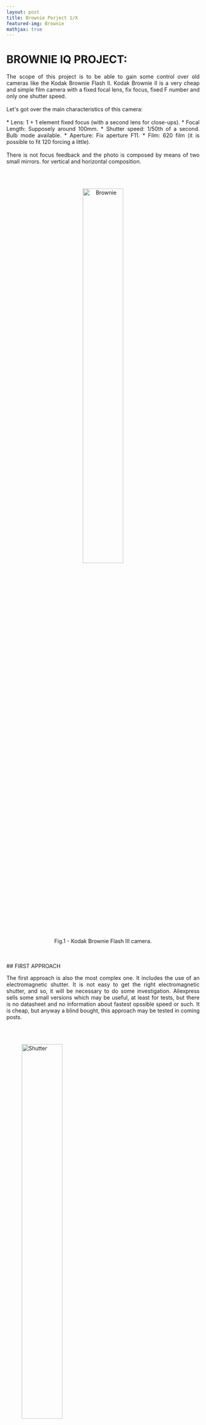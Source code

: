 ```yaml
---
layout: post
title: Brownie Porject 1/X
featured-img: Brownie
mathjax: true
---
```


# BROWNIE IQ PROJECT:
 <p align="justify">
    The scope of this project is to be able to gain some control over old cameras like the Kodak Brownie Flash II. Kodak Brownie II is a very cheap and simple film camera with a fixed focal lens, fix focus, fixed F number and only one shutter speed. 
    <br/><br/>
    Let's got over the main characteristics of this camera:
    <br/><br/>
    * Lens: 1 + 1 element fixed focus (with a second lens for close-ups).
    * Focal Length: Supposely around 100mm.
    * Shutter speed: 1/50th of a second. Bulb mode available.
    * Aperture: Fix aperture F11.
    * Film: 620 film (it is possible to fit 120 forcing a little).
    <br/><br/>
    There is not focus feedback and the photo is composed by means of two small mirrors. for vertical and horizontal composition.
 </p>
<br/><br/>


<figure>
<div align = "center"><img src="https://upload.wikimedia.org/wikipedia/commons/3/33/Kodak_Brownie_Flash_III.jpg
" alt="Brownie" width="50%" class="center">
<figcaption>Fig.1 - Kodak Brownie Flash III camera.</figcaption>
</div>
</figure>
<br/><br/>
## FIRST APPROACH
 <p align="justify">
    The first approach is also the most complex one. It includes the use of an electromagnetic shutter. It is not easy to get the right electromagnetic shutter, and so, it will be necessary to do some investigation. Aliexpress sells some small versions  which may be useful, at least for tests, but there is no datasheet and no information about fastest opssible speed or such. It is cheap, but anyway a blind bought, this approach may be tested in coming posts. 
 </p>
<br/><br/>
<figure>
<img src="https://ae01.alicdn.com/kf/HTB100fnasnrK1RjSspkq6yuvXXaY/C-mara-obturador-mec-nico-C-mara-obturador-alta-rotaci-n-electroim-n-DIY-producci-n.jpg
" alt="Shutter" width="50%" class="center">
<figcaption>Fig.2 - Aliexpress shutter.</figcaption>
</figure>
<br/><br/>

## SECOND APPROACH
<p align="justify">
    the second approach is a bit less optimistic and in some way reachable. If the first approach does not work (and anyway), we will try to couple an old camera shutter (leaf shutter) to a Brownie-kind body. This seems easy and straightforward, nevertheless it's got some difficulties which will be worked out later in this or coming posts.
    <br/><br/>
    I guess that if I detached the current lens of the Kodak Brownie, and attached on its place my old Wollensak central shutter, I could better test if it actually works or creates some vignetting on the negative. Puting both cameras side by side I can say that it should be fine.
    <br/><br/>
    The problem of this second approach is to find out the flange distance of the central shutter used for this project. Flange distance (Fig. 3) of a camera system is the distance from the lens coupling ring to the negative or digital sensor. This distance depends on the camera used, usually flange distance keeps the same between different cameras of the same format in a brand, but it is different between different brands. For example flange distance on an APS-C Canon DSLR is 44.0 mm while Nikon equivalent is 46,5mm. This is usually done to unable the use of different brand lenses with one same body.
 </p>
<br/><br/>
<figure>
<img src="https://upload.wikimedia.org/wikipedia/commons/c/c8/Flange_Focal_Length_%282_types_camera%29.PNG
" alt="Flange" width="50%" class="center">
<figcaption>Fig.3 - Camera flange distance.</figcaption>
</figure>
<br/><br/>
<p align="justify">
    Thank you to Smart on Unsplash for the incredible main photo of this post.
 </p>


## THIRD APPROACH
<p align="justify">
    Nevertheless, it also exists another approach. I think that it is possible to create a camera just by myself. It is something that i have always wanted to do. It is not an easy task and involves high amounts of work and design.
   <br/><br/>
    For such a project, it is necessary to use a design software like solid edge, for example and of course, a 3D printer will also be necessary in order to print the necessary parts and finally Evidently a lens and shutter will be needed, and for this, I had already bought a cheap camera to remove the lens. It had to be a leaf-shutter, since no courtain is available in this camera.
    The camera chosen for this task is a Zeiss Ikon Nettar 517/16 with a 75mm F6.3. With a speed range from Bulb to 1/200". It is not the best lens available. But this is a test project, and it is not necessary to make it more expensive, if it works. In the future, it will be possible to add new lenses and addons.

<figure>
<img src="https://images.unsplash.com/photo-1491830356944-3e5642d6517f?ixlib=rb-1.2.1&ixid=eyJhcHBfaWQiOjEyMDd9&auto=format&fit=crop&w=1950&q=80
" alt="Flange" width="70%" class="center">
<figcaption>Fig.4 - Zeiss Ikon Nettar 517/16.</figcaption>
</figure>

### INSPIRATION

I always wanted to build and design my own camera, but when I started to think about it, it always felt out of my reach. I felt not prepared to perform this task. My idea was always to try to build a camera similar to the hasselblad XPan, bacause I like the concept of having a panoramic camera and the ones available are very expensive, and hence, out of my reach.

I then started to think about an easy project, one based on a simple camera, I the inspiration came to my mind. I remembered the Kodak Brownie Flash Ii which you, Celia, gave to me two years ago. Do not missunderstand me, the Kodak Brownie is a great camera, but I wanted to make it a little better, as it is, it has a fix speed, fix focus and focal length lens.I wanted to make a Brownie 2.0. Which I called a Celiownie.


   
 </p>